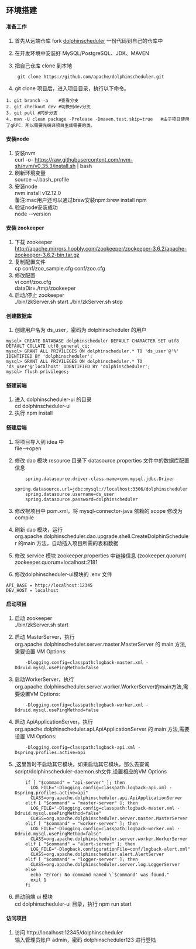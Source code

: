 ## 环境搭建

#### 准备工作

1. 首先从远端仓库 fork [dolphinscheduler](https://github.com/apache/dolphinscheduler) 一份代码到自己的仓库中

2. 在开发环境中安装好 MySQL/PostgreSQL、JDK、MAVEN

3. 把自己仓库 clone 到本地

     ` git clone https://github.com/apache/dolphinscheduler.git`

4. git clone 项目后，进入项目目录，执行以下命令。

```
1. git branch -a    #查看分支
2. git checkout dev #切换到dev分支
3. git pull #同步分支
4. mvn -U clean package -Prelease -Dmaven.test.skip=true   #由于项目使用了gRPC，所以需要先编译项目生成需要的类。
```

#### 安装node

1. 安装nvm  
     curl -o- https://raw.githubusercontent.com/nvm-sh/nvm/v0.35.3/install.sh | bash
2. 刷新环境变量  
     source ~/.bash_profile
3. 安装node  
     nvm install v12.12.0  
     备注:mac用户还可以通过brew安装npm:brew install npm
4. 验证node安装成功  
     node --version  



#### 安装 zookeeper

1. 下载 zookeeper  
     http://apache.mirrors.hoobly.com/zookeeper/zookeeper-3.6.2/apache-zookeeper-3.6.2-bin.tar.gz
2. 复制配置文件  
     cp conf/zoo_sample.cfg conf/zoo.cfg
3. 修改配置  
     vi conf/zoo.cfg  
     dataDir=./tmp/zookeeper
4. 启动/停止 zookeeper  
     ./bin/zkServer.sh start
     ./bin/zkServer.sh stop

#### 创建数据库

1. 创建用户名为 ds_user，密码为 dolphinscheduler 的用户  

```
mysql> CREATE DATABASE dolphinscheduler DEFAULT CHARACTER SET utf8 DEFAULT COLLATE utf8_general_ci;
mysql> GRANT ALL PRIVILEGES ON dolphinscheduler.* TO 'ds_user'@'%' IDENTIFIED BY 'dolphinscheduler';
mysql> GRANT ALL PRIVILEGES ON dolphinscheduler.* TO 'ds_user'@'localhost' IDENTIFIED BY 'dolphinscheduler';
mysql> flush privileges;

```

#### 搭建前端

1. 进入 dolphinscheduler-ui 的目录  
     cd dolphinscheduler-ui
2. 执行 npm install  


#### 搭建后端

1. 将项目导入到 idea 中  
     file-->open

2. 修改 dao 模块 resource 目录下 datasource.properties 文件中的数据库配置信息      

     ```
         spring.datasource.driver-class-name=com.mysql.jdbc.Driver
         spring.datasource.url=jdbc:mysql://localhost:3306/dolphinscheduler
         spring.datasource.username=ds_user
         spring.datasource.password=dolphinscheduler  
     ```

3. 修改根项目中 pom.xml，将 mysql-connector-java 依赖的 scope 修改为 compile  

4. 刷新 dao 模块，运行 org.apache.dolphinscheduler.dao.upgrade.shell.CreateDolphinScheduler 的main 方法，自动插入项目所需的表和数据  

5. 修改 service 模块 zookeeper.properties 中链接信息 (zookeeper.quorum)    
     zookeeper.quorum=localhost:2181

6. 修改dolphinscheduler-ui模块的 .env 文件  

```
API_BASE = http://localhost:12345
DEV_HOST = localhost
```

#### 启动项目

1. 启动 zookeeper   
     ./bin/zkServer.sh start

2. 启动 MasterServer，执行 org.apache.dolphinscheduler.server.master.MasterServer 的 main 方法,需要设置 VM Options:  

     ```
         -Dlogging.config=classpath:logback-master.xml -Ddruid.mysql.usePingMethod=false
     ```

3. 启动WorkerServer，执行org.apache.dolphinscheduler.server.worker.WorkerServer的main方法,需要设置VM Options:  

     ```
         -Dlogging.config=classpath:logback-worker.xml -Ddruid.mysql.usePingMethod=false
     ```

4. 启动 ApiApplicationServer，执行 org.apache.dolphinscheduler.api.ApiApplicationServer 的 main 方法,需要设置 VM Options:   

     ```
         -Dlogging.config=classpath:logback-api.xml -Dspring.profiles.active=api
     ```

5. ,这里暂时不启动其它模块，如果启动其它模块，那么去查询script/dolphinscheduler-daemon.sh文件,设置相应的VM Options  

     ```
         if [ "$command" = "api-server" ]; then
           LOG_FILE="-Dlogging.config=classpath:logback-api.xml -Dspring.profiles.active=api"
           CLASS=org.apache.dolphinscheduler.api.ApiApplicationServer
         elif [ "$command" = "master-server" ]; then
           LOG_FILE="-Dlogging.config=classpath:logback-master.xml -Ddruid.mysql.usePingMethod=false"
           CLASS=org.apache.dolphinscheduler.server.master.MasterServer
         elif [ "$command" = "worker-server" ]; then
           LOG_FILE="-Dlogging.config=classpath:logback-worker.xml -Ddruid.mysql.usePingMethod=false"
           CLASS=org.apache.dolphinscheduler.server.worker.WorkerServer
         elif [ "$command" = "alert-server" ]; then
           LOG_FILE="-Dlogback.configurationFile=conf/logback-alert.xml"
           CLASS=org.apache.dolphinscheduler.alert.AlertServer
         elif [ "$command" = "logger-server" ]; then
           CLASS=org.apache.dolphinscheduler.server.log.LoggerServer
         else
           echo "Error: No command named \`$command' was found."
           exit 1
         fi
     ```

6. 启动前端 ui 模块  
     cd dolphinscheduler-ui 目录，执行 npm run start

#### 访问项目

1. 访问 http://localhost:12345/dolphinscheduler  
     输入管理员账户 admin，密码 dolphinscheduler123 进行登陆
